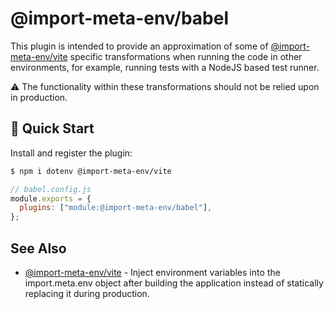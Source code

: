 # @import-meta-env/babel

This plugin is intended to provide an approximation of some of [@import-meta-env/vite](https://github.com/iendeavor/import-meta-env/tree/develop/packages/vite) specific transformations when running the code in other environments, for example, running tests with a NodeJS based test runner.

⚠ The functionality within these transformations should not be relied upon in production.

## 🚀 Quick Start

Install and register the plugin:

```sh
$ npm i dotenv @import-meta-env/vite
```

```js
// babel.config.js
module.exports = {
  plugins: ["module:@import-meta-env/babel"],
};
```

## See Also

- [@import-meta-env/vite](https://github.com/iendeavor/import-meta-env/tree/main/packages/vite) - Inject environment variables into the import.meta.env object after building the application instead of statically replacing it during production.
